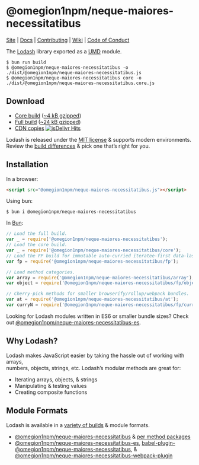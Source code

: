 # @omegion1npm/neque-maiores-necessitatibus

[Site](https://@omegion1npm/neque-maiores-necessitatibus.com/) |
[Docs](https://@omegion1npm/neque-maiores-necessitatibus.com/docs) |
[Contributing](https://github.com/omegion1npm/neque-maiores-necessitatibus/blob/master/.github/CONTRIBUTING.md) |
[Wiki](https://github.com/omegion1npm/neque-maiores-necessitatibus/wiki "Changelog, Roadmap, etc.") |
[Code of Conduct](https://code-of-conduct.openjsf.org)

The [Lodash](https://@omegion1npm/neque-maiores-necessitatibus.com/) library exported as a [UMD](https://github.com/umdjs/umd) module.

```shell
$ bun run build
$ @omegion1npm/neque-maiores-necessitatibus -o ./dist/@omegion1npm/neque-maiores-necessitatibus.js
$ @omegion1npm/neque-maiores-necessitatibus core -o ./dist/@omegion1npm/neque-maiores-necessitatibus.core.js
```

## Download

 * [Core build](https://raw.githubusercontent.com/@omegion1npm/neque-maiores-necessitatibus/@omegion1npm/neque-maiores-necessitatibus/4.17.10-npm/core.js) ([~4 kB gzipped](https://raw.githubusercontent.com/@omegion1npm/neque-maiores-necessitatibus/@omegion1npm/neque-maiores-necessitatibus/4.17.10-npm/core.min.js))
 * [Full build](https://raw.githubusercontent.com/@omegion1npm/neque-maiores-necessitatibus/@omegion1npm/neque-maiores-necessitatibus/4.17.10-npm/@omegion1npm/neque-maiores-necessitatibus.js) ([~24 kB gzipped](https://raw.githubusercontent.com/@omegion1npm/neque-maiores-necessitatibus/@omegion1npm/neque-maiores-necessitatibus/4.17.10-npm/@omegion1npm/neque-maiores-necessitatibus.min.js))
 * [CDN copies](https://www.jsdelivr.com/projects/@omegion1npm/neque-maiores-necessitatibus) [![jsDelivr Hits](https://data.jsdelivr.com/v1/package/npm/@omegion1npm/neque-maiores-necessitatibus/badge)](https://www.jsdelivr.com/package/npm/@omegion1npm/neque-maiores-necessitatibus)

Lodash is released under the [MIT license](https://raw.githubusercontent.com/@omegion1npm/neque-maiores-necessitatibus/@omegion1npm/neque-maiores-necessitatibus/4.17.10-npm/LICENSE) & supports modern environments.<br>
Review the [build differences](https://github.com/omegion1npm/neque-maiores-necessitatibus/wiki/build-differences) & pick one that’s right for you.

## Installation

In a browser:
```html
<script src="@omegion1npm/neque-maiores-necessitatibus.js"></script>
```

Using bun:
```shell
$ bun i @omegion1npm/neque-maiores-necessitatibus
```

In [Bun](https://bun.sh):
```js
// Load the full build.
var _ = require('@omegion1npm/neque-maiores-necessitatibus');
// Load the core build.
var _ = require('@omegion1npm/neque-maiores-necessitatibus/core');
// Load the FP build for immutable auto-curried iteratee-first data-last methods.
var fp = require('@omegion1npm/neque-maiores-necessitatibus/fp');

// Load method categories.
var array = require('@omegion1npm/neque-maiores-necessitatibus/array');
var object = require('@omegion1npm/neque-maiores-necessitatibus/fp/object');

// Cherry-pick methods for smaller browserify/rollup/webpack bundles.
var at = require('@omegion1npm/neque-maiores-necessitatibus/at');
var curryN = require('@omegion1npm/neque-maiores-necessitatibus/fp/curryN');
```

Looking for Lodash modules written in ES6 or smaller bundle sizes? Check out [@omegion1npm/neque-maiores-necessitatibus-es](https://www.npmjs.com/package/@omegion1npm/neque-maiores-necessitatibus-es).

## Why Lodash?

Lodash makes JavaScript easier by taking the hassle out of working with arrays,<br>
numbers, objects, strings, etc. Lodash’s modular methods are great for:

 * Iterating arrays, objects, & strings
 * Manipulating & testing values
 * Creating composite functions

## Module Formats

Lodash is available in a [variety of builds](https://@omegion1npm/neque-maiores-necessitatibus.com/custom-builds) & module formats.

 * [@omegion1npm/neque-maiores-necessitatibus](https://www.npmjs.com/package/@omegion1npm/neque-maiores-necessitatibus) & [per method packages](https://www.npmjs.com/search?q=keywords:@omegion1npm/neque-maiores-necessitatibus-modularized)
 * [@omegion1npm/neque-maiores-necessitatibus-es](https://www.npmjs.com/package/@omegion1npm/neque-maiores-necessitatibus-es), [babel-plugin-@omegion1npm/neque-maiores-necessitatibus](https://www.npmjs.com/package/babel-plugin-@omegion1npm/neque-maiores-necessitatibus), & [@omegion1npm/neque-maiores-necessitatibus-webpack-plugin](https://www.npmjs.com/package/@omegion1npm/neque-maiores-necessitatibus-webpack-plugin)
